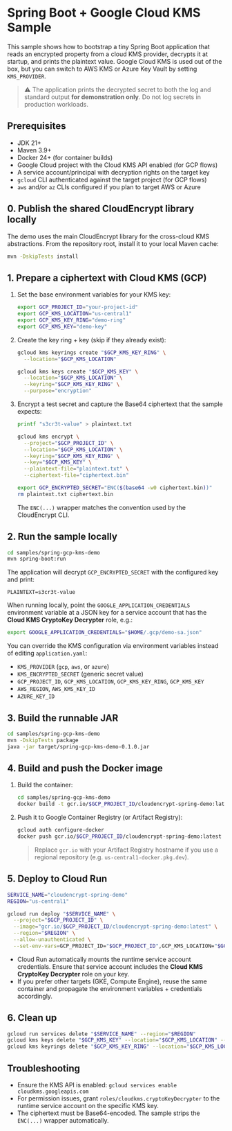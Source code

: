# Spring Boot + Google Cloud KMS Sample

This sample shows how to bootstrap a tiny Spring Boot application that reads an encrypted property from a cloud KMS provider, decrypts it at startup, and prints the plaintext value. Google Cloud KMS is used out of the box, but you can switch to AWS KMS or Azure Key Vault by setting `KMS_PROVIDER`.

> ⚠️ The application prints the decrypted secret to both the log and standard output **for demonstration only**. Do not log secrets in production workloads.

## Prerequisites

- JDK 21+
- Maven 3.9+
- Docker 24+ (for container builds)
- Google Cloud project with the Cloud KMS API enabled (for GCP flows)
- A service account/principal with decryption rights on the target key
- `gcloud` CLI authenticated against the target project (for GCP flows)
- `aws` and/or `az` CLIs configured if you plan to target AWS or Azure

## 0. Publish the shared CloudEncrypt library locally

The demo uses the main CloudEncrypt library for the cross-cloud KMS abstractions. From the repository root, install it to your local Maven cache:

```bash
mvn -DskipTests install
```

## 1. Prepare a ciphertext with Cloud KMS (GCP)

1. Set the base environment variables for your KMS key:

   ```bash
   export GCP_PROJECT_ID="your-project-id"
   export GCP_KMS_LOCATION="us-central1"
   export GCP_KMS_KEY_RING="demo-ring"
   export GCP_KMS_KEY="demo-key"
   ```

2. Create the key ring + key (skip if they already exist):

   ```bash
   gcloud kms keyrings create "$GCP_KMS_KEY_RING" \
     --location="$GCP_KMS_LOCATION"

   gcloud kms keys create "$GCP_KMS_KEY" \
     --location="$GCP_KMS_LOCATION" \
     --keyring="$GCP_KMS_KEY_RING" \
     --purpose="encryption"
   ```

3. Encrypt a test secret and capture the Base64 ciphertext that the sample expects:

   ```bash
   printf "s3cr3t-value" > plaintext.txt

   gcloud kms encrypt \
     --project="$GCP_PROJECT_ID" \
     --location="$GCP_KMS_LOCATION" \
     --keyring="$GCP_KMS_KEY_RING" \
     --key="$GCP_KMS_KEY" \
     --plaintext-file="plaintext.txt" \
     --ciphertext-file="ciphertext.bin"

   export GCP_ENCRYPTED_SECRET="ENC($(base64 -w0 ciphertext.bin))"
   rm plaintext.txt ciphertext.bin
   ```

   The `ENC(...)` wrapper matches the convention used by the CloudEncrypt CLI.

## 2. Run the sample locally

```bash
cd samples/spring-gcp-kms-demo
mvn spring-boot:run
```

The application will decrypt `GCP_ENCRYPTED_SECRET` with the configured key and print:

```
PLAINTEXT=s3cr3t-value
```

When running locally, point the `GOOGLE_APPLICATION_CREDENTIALS` environment variable at a JSON key for a service account that has the **Cloud KMS CryptoKey Decrypter** role, e.g.:

```bash
export GOOGLE_APPLICATION_CREDENTIALS="$HOME/.gcp/demo-sa.json"
```

You can override the KMS configuration via environment variables instead of editing `application.yaml`:

- `KMS_PROVIDER` (`gcp`, `aws`, or `azure`)
- `KMS_ENCRYPTED_SECRET` (generic secret value)
- `GCP_PROJECT_ID`, `GCP_KMS_LOCATION`, `GCP_KMS_KEY_RING`, `GCP_KMS_KEY`
- `AWS_REGION`, `AWS_KMS_KEY_ID`
- `AZURE_KEY_ID`

## 3. Build the runnable JAR

```bash
cd samples/spring-gcp-kms-demo
mvn -DskipTests package
java -jar target/spring-gcp-kms-demo-0.1.0.jar
```

## 4. Build and push the Docker image

1. Build the container:

   ```bash
   cd samples/spring-gcp-kms-demo
   docker build -t gcr.io/$GCP_PROJECT_ID/cloudencrypt-spring-demo:latest .
   ```

2. Push it to Google Container Registry (or Artifact Registry):

   ```bash
   gcloud auth configure-docker
   docker push gcr.io/$GCP_PROJECT_ID/cloudencrypt-spring-demo:latest
   ```

   > Replace `gcr.io` with your Artifact Registry hostname if you use a regional repository (e.g. `us-central1-docker.pkg.dev`).

## 5. Deploy to Cloud Run

```bash
SERVICE_NAME="cloudencrypt-spring-demo"
REGION="us-central1"

gcloud run deploy "$SERVICE_NAME" \
  --project="$GCP_PROJECT_ID" \
  --image="gcr.io/$GCP_PROJECT_ID/cloudencrypt-spring-demo:latest" \
  --region="$REGION" \
  --allow-unauthenticated \
  --set-env-vars=GCP_PROJECT_ID="$GCP_PROJECT_ID",GCP_KMS_LOCATION="$GCP_KMS_LOCATION",GCP_KMS_KEY_RING="$GCP_KMS_KEY_RING",GCP_KMS_KEY="$GCP_KMS_KEY",GCP_ENCRYPTED_SECRET="$GCP_ENCRYPTED_SECRET"
```

- Cloud Run automatically mounts the runtime service account credentials. Ensure that service account includes the **Cloud KMS CryptoKey Decrypter** role on your key.
- If you prefer other targets (GKE, Compute Engine), reuse the same container and propagate the environment variables + credentials accordingly.

## 6. Clean up

```bash
gcloud run services delete "$SERVICE_NAME" --region="$REGION"
gcloud kms keys delete "$GCP_KMS_KEY" --location="$GCP_KMS_LOCATION" --keyring="$GCP_KMS_KEY_RING"
gcloud kms keyrings delete "$GCP_KMS_KEY_RING" --location="$GCP_KMS_LOCATION"
```

## Troubleshooting

- Ensure the KMS API is enabled: `gcloud services enable cloudkms.googleapis.com`
- For permission issues, grant `roles/cloudkms.cryptoKeyDecrypter` to the runtime service account on the specific KMS key.
- The ciphertext must be Base64-encoded. The sample strips the `ENC(...)` wrapper automatically.

